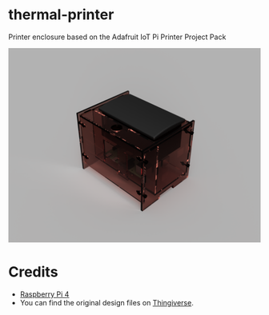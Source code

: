 # thermal-printer

Printer enclosure based on the Adafruit IoT Pi Printer Project Pack

![Render of the printer and enclosure](images/render.png)

# Credits

- [Raspberry Pi 4](https://www.thingiverse.com/thing:3778297)
- You can find the original design files on [Thingiverse](https://www.thingiverse.com/thing:142857).
